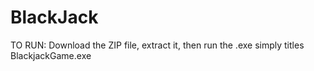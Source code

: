 # BlackJack
TO RUN:
Download the ZIP file, extract it, then run the .exe simply titles BlackjackGame.exe
